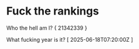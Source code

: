 # Fuck the rankings

Who the hell am I?
{ 21342339 }

What fucking year is it?
[ 2025-06-18T07:20:00Z ]
